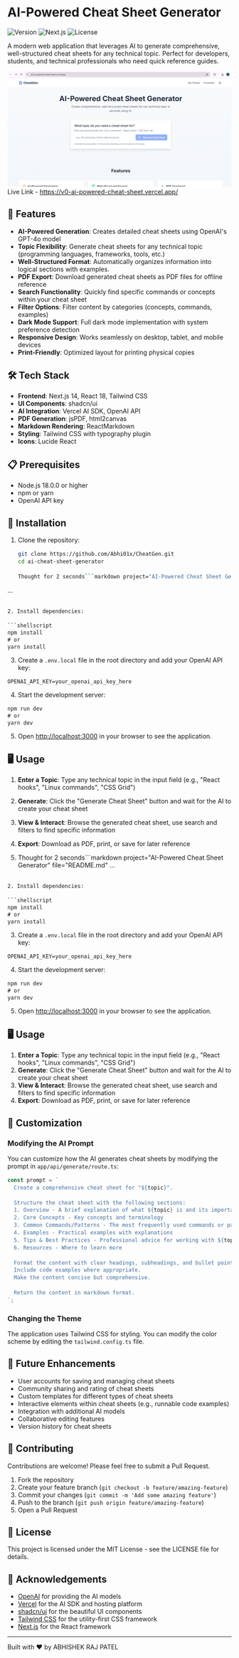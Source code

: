 # AI-Powered Cheat Sheet Generator

![Version](https://img.shields.io/badge/version-1.0.0-blue)
![Next.js](https://img.shields.io/badge/Next.js-14.0.0-black)
![License](https://img.shields.io/badge/license-MIT-green)

A modern web application that leverages AI to generate comprehensive, well-structured cheat sheets for any technical topic. Perfect for developers, students, and technical professionals who need quick reference guides.

![CheatGen Demo](https://raw.githubusercontent.com/Abhi01x/CheatGen/refs/heads/main/Screenshot%202025-03-18%20223331.png)
Live Link - https://v0-ai-powered-cheat-sheet.vercel.app/

## 🚀 Features

- **AI-Powered Generation**: Creates detailed cheat sheets using OpenAI's GPT-4o model
- **Topic Flexibility**: Generate cheat sheets for any technical topic (programming languages, frameworks, tools, etc.)
- **Well-Structured Format**: Automatically organizes information into logical sections with examples.
- **PDF Export**: Download generated cheat sheets as PDF files for offline reference
- **Search Functionality**: Quickly find specific commands or concepts within your cheat sheet
- **Filter Options**: Filter content by categories (concepts, commands, examples)
- **Dark Mode Support**: Full dark mode implementation with system preference detection
- **Responsive Design**: Works seamlessly on desktop, tablet, and mobile devices
- **Print-Friendly**: Optimized layout for printing physical copies

## 🛠️ Tech Stack

- **Frontend**: Next.js 14, React 18, Tailwind CSS
- **UI Components**: shadcn/ui
- **AI Integration**: Vercel AI SDK, OpenAI API
- **PDF Generation**: jsPDF, html2canvas
- **Markdown Rendering**: ReactMarkdown
- **Styling**: Tailwind CSS with typography plugin
- **Icons**: Lucide React

## 📋 Prerequisites

- Node.js 18.0.0 or higher
- npm or yarn
- OpenAI API key

## 🔧 Installation

1. Clone the repository:
   ```bash
   git clone https://github.com/Abhi01x/CheatGen.git
   cd ai-cheat-sheet-generator

   Thought for 2 seconds```markdown project="AI-Powered Cheat Sheet Generator" file="README.md"
...
```

2. Install dependencies:

```shellscript
npm install
# or
yarn install
```


3. Create a `.env.local` file in the root directory and add your OpenAI API key:

```plaintext
OPENAI_API_KEY=your_openai_api_key_here
```


4. Start the development server:

```shellscript
npm run dev
# or
yarn dev
```


5. Open [http://localhost:3000](http://localhost:3000) in your browser to see the application.


## 🖥️ Usage

1. **Enter a Topic**: Type any technical topic in the input field (e.g., "React hooks", "Linux commands", "CSS Grid")
2. **Generate**: Click the "Generate Cheat Sheet" button and wait for the AI to create your cheat sheet
3. **View & Interact**: Browse the generated cheat sheet, use search and filters to find specific information
4. **Export**: Download as PDF, print, or save for later reference

5. Thought for 2 seconds```markdown project="AI-Powered Cheat Sheet Generator" file="README.md"
...
```

2. Install dependencies:

```shellscript
npm install
# or
yarn install
```


3. Create a `.env.local` file in the root directory and add your OpenAI API key:

```plaintext
OPENAI_API_KEY=your_openai_api_key_here
```


4. Start the development server:

```shellscript
npm run dev
# or
yarn dev
```


5. Open [http://localhost:3000](http://localhost:3000) in your browser to see the application.


## 🖥️ Usage

1. **Enter a Topic**: Type any technical topic in the input field (e.g., "React hooks", "Linux commands", "CSS Grid")
2. **Generate**: Click the "Generate Cheat Sheet" button and wait for the AI to create your cheat sheet
3. **View & Interact**: Browse the generated cheat sheet, use search and filters to find specific information
4. **Export**: Download as PDF, print, or save for later reference


## 🎨 Customization

### Modifying the AI Prompt

You can customize how the AI generates cheat sheets by modifying the prompt in `app/api/generate/route.ts`:

```typescript
const prompt = `
  Create a comprehensive cheat sheet for "${topic}".
  
  Structure the cheat sheet with the following sections:
  1. Overview - A brief explanation of what ${topic} is and its importance
  2. Core Concepts - Key concepts and terminology
  3. Common Commands/Patterns - The most frequently used commands or patterns
  4. Examples - Practical examples with explanations
  5. Tips & Best Practices - Professional advice for working with ${topic}
  6. Resources - Where to learn more
  
  Format the content with clear headings, subheadings, and bullet points.
  Include code examples where appropriate.
  Make the content concise but comprehensive.
  
  Return the content in markdown format.
`;
```

### Changing the Theme

The application uses Tailwind CSS for styling. You can modify the color scheme by editing the `tailwind.config.ts` file.

## 🔮 Future Enhancements

- User accounts for saving and managing cheat sheets
- Community sharing and rating of cheat sheets
- Custom templates for different types of cheat sheets
- Interactive elements within cheat sheets (e.g., runnable code examples)
- Integration with additional AI models
- Collaborative editing features
- Version history for cheat sheets


## 🤝 Contributing

Contributions are welcome! Please feel free to submit a Pull Request.

1. Fork the repository
2. Create your feature branch (`git checkout -b feature/amazing-feature`)
3. Commit your changes (`git commit -m 'Add some amazing feature'`)
4. Push to the branch (`git push origin feature/amazing-feature`)
5. Open a Pull Request


## 📄 License

This project is licensed under the MIT License - see the LICENSE file for details.

## 🙏 Acknowledgements

- [OpenAI](https://openai.com/) for providing the AI models
- [Vercel](https://vercel.com/) for the AI SDK and hosting platform
- [shadcn/ui](https://ui.shadcn.com/) for the beautiful UI components
- [Tailwind CSS](https://tailwindcss.com/) for the utility-first CSS framework
- [Next.js](https://nextjs.org/) for the React framework


---

Built with ❤️ by ABHISHEK RAJ PATEL
